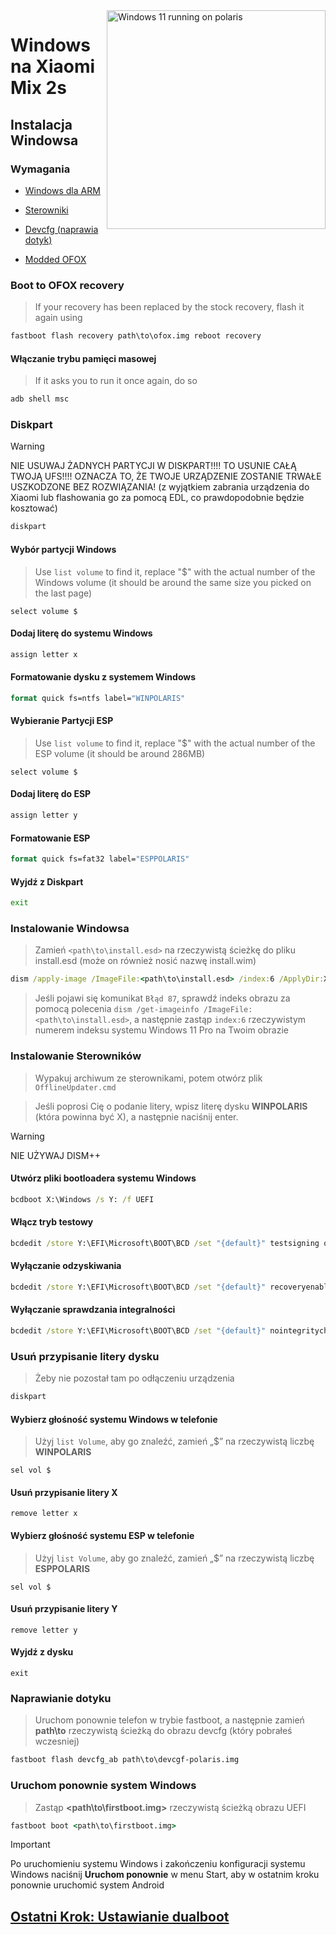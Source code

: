 <img align="right" src="https://github.com/n00b69/woa-polaris/blob/main/polaris.png" width="350" alt="Windows 11 running on polaris">

# Windows na Xiaomi Mix 2s

## Instalacja Windowsa

### Wymagania
- [Windows dla ARM](https://worproject.com/esd)
  
- [Sterowniki](https://github.com/n00b69/woa-polaris/releases/tag/Drivers)

- [Devcfg (naprawia dotyk)](https://github.com/n00b69/woa-polaris/releases/download/Files/devcfg-polaris.img)
  
- [Modded OFOX](https://github.com/n00b69/woa-polaris/releases/download/Files/ofox.img)

### Boot to OFOX recovery
> If your recovery has been replaced by the stock recovery, flash it again using
```cmd
fastboot flash recovery path\to\ofox.img reboot recovery
```

#### Włączanie trybu pamięci masowej
> If it asks you to run it once again, do so
```cmd
adb shell msc
```

### Diskpart
> [!WARNING]
> NIE USUWAJ ŻADNYCH PARTYCJI W DISKPART!!!! TO USUNIE CAŁĄ TWOJĄ UFS!!!! OZNACZA TO, ŻE TWOJE URZĄDZENIE ZOSTANIE TRWAŁE USZKODZONE BEZ ROZWIĄZANIA! (z wyjątkiem zabrania urządzenia do Xiaomi lub flashowania go za pomocą EDL, co prawdopodobnie będzie kosztować)
```cmd
diskpart
```

#### Wybór partycji Windows
> Use `list volume` to find it, replace "$" with the actual number of the Windows volume (it should be around the same size you picked on the last page)
```diskpart
select volume $
```

#### Dodaj literę do systemu Windows
```cmd
assign letter x
```

#### Formatowanie dysku z systemem Windows
```cmd
format quick fs=ntfs label="WINPOLARIS"
```

#### Wybieranie Partycji ESP
> Use `list volume` to find it, replace "$" with the actual number of the ESP volume (it should be around 286MB)
```diskpart
select volume $
```

#### Dodaj literę do ESP
```cmd
assign letter y
```

#### Formatowanie ESP
```cmd
format quick fs=fat32 label="ESPPOLARIS"
```

#### Wyjdź z Diskpart
```cmd
exit
```

### Instalowanie Windowsa
> Zamień `<path\to\install.esd>` na rzeczywistą ścieżkę do pliku install.esd (może on również nosić nazwę install.wim)

```cmd
dism /apply-image /ImageFile:<path\to\install.esd> /index:6 /ApplyDir:X:\
```

> Jeśli pojawi się komunikat `Błąd 87`, sprawdź indeks obrazu za pomocą polecenia `dism /get-imageinfo /ImageFile:<path\to\install.esd>`, a następnie zastąp `index:6` rzeczywistym numerem indeksu systemu Windows 11 Pro na Twoim obrazie

### Instalowanie Sterowników
> Wypakuj archiwum ze sterownikami, potem otwórz plik `OfflineUpdater.cmd`
 
> Jeśli poprosi Cię o podanie litery, wpisz literę dysku **WINPOLARIS** (która powinna być X), a następnie naciśnij enter.

> [!WARNING]
> NIE UŻYWAJ DISM++

#### Utwórz pliki bootloadera systemu Windows
```cmd
bcdboot X:\Windows /s Y: /f UEFI
```

#### Włącz tryb testowy
```cmd
bcdedit /store Y:\EFI\Microsoft\BOOT\BCD /set "{default}" testsigning on
```

#### Wyłączanie odzyskiwania
```cmd
bcdedit /store Y:\EFI\Microsoft\BOOT\BCD /set "{default}" recoveryenabled no
```

#### Wyłączanie sprawdzania integralności
```cmd
bcdedit /store Y:\EFI\Microsoft\BOOT\BCD /set "{default}" nointegritychecks on
```

### Usuń przypisanie litery dysku
> Żeby nie pozostał tam po odłączeniu urządzenia
```cmd
diskpart
```

#### Wybierz głośność systemu Windows w telefonie
> Użyj `list Volume`, aby go znaleźć, zamień „$” na rzeczywistą liczbę **WINPOLARIS**
```część dysku
sel vol $
```

#### Usuń przypisanie litery X
```część dysku
remove letter x
```

#### Wybierz głośność systemu ESP w telefonie
> Użyj `list Volume`, aby go znaleźć, zamień „$” na rzeczywistą liczbę **ESPPOLARIS**
```część dysku
sel vol $
```

#### Usuń przypisanie litery Y
```część dysku
remove letter y
```

#### Wyjdź z dysku
```część dysku
exit
```

### Naprawianie dotyku
> Uruchom ponownie telefon w trybie fastboot, a następnie zamień **path\to** rzeczywistą ścieżką do obrazu devcfg (który pobrałeś wczesniej)
```cmd
fastboot flash devcfg_ab path\to\devcgf-polaris.img
```

### Uruchom ponownie system Windows
> Zastąp **<path\to\firstboot.img>** rzeczywistą ścieżką obrazu UEFI
```cmd
fastboot boot <path\to\firstboot.img>
```
> [!Important]
> Po uruchomieniu systemu Windows i zakończeniu konfiguracji systemu Windows naciśnij **Uruchom ponownie** w menu Start, aby w ostatnim kroku ponownie uruchomić system Android

## [Ostatni Krok: Ustawianie dualboot](dualboot.md)

















